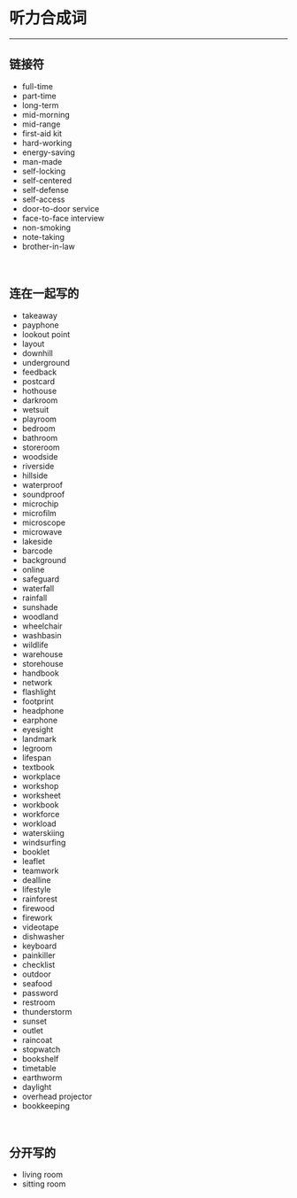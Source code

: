 #  听力合成词
---
##  链接符
- full-time
- part-time
- long-term
- mid-morning
- mid-range
- first-aid kit
- hard-working
- energy-saving
- man-made
- self-locking
- self-centered
- self-defense
- self-access
- door-to-door service
- face-to-face interview
- non-smoking
- note-taking
- brother-in-law
<br/>  

##  连在一起写的
- takeaway
- payphone
- lookout point
- layout
- downhill
- underground
- feedback
- postcard
- hothouse
- darkroom
- wetsuit
- playroom
- bedroom
- bathroom
- storeroom
- woodside
- riverside
- hillside
- waterproof
- soundproof
- microchip
- microfilm
- microscope
- microwave
- lakeside
- barcode
- background
- online
- safeguard
- waterfall
- rainfall
- sunshade
- woodland
- wheelchair
- washbasin
- wildlife
- warehouse
- storehouse
- handbook
- network
- flashlight
- footprint
- headphone
- earphone
- eyesight
- landmark
- legroom
- lifespan
- textbook
- workplace
- workshop
- worksheet
- workbook
- workforce
- workload
- waterskiing
- windsurfing
- booklet
- leaflet
- teamwork
- dealline
- lifestyle
- rainforest
- firewood
- firework
- videotape
- dishwasher
- keyboard
- painkiller
- checklist
- outdoor
- seafood
- password
- restroom
- thunderstorm
- sunset
- outlet
- raincoat
- stopwatch
- bookshelf
- timetable
- earthworm
- daylight
- overhead projector
- bookkeeping
<br/>  

## 分开写的
- living room
- sitting room